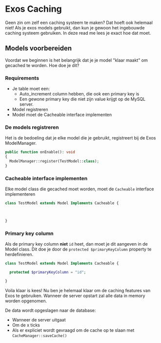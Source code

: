 # Exos Caching
Geen zin om zelf een caching systeem te maken? Dat hoeft ook helemaal niet! Als je exos models gebruikt, dan kun je gewoon het ingebouwde caching systeem gebruiken. In deze read me lees je exact hoe dat moet.

## Models voorbereiden
Voordat we beginnen is het belangrijk dat je je model "klaar maakt" om gecached te worden. Hoe doe je dit?

### Requirements
* Je table moet een:
  * Auto_increment column hebben, die ook een primary key is
  * Een gewone primary key die niet zijn value krijgt op de MySQL server.
* Model registreren
* Model moet de Cacheable interface implementen

### De models registreren
Het is de bedoeling dat je elke model die je gebruikt, registreert bij de Exos ModelManager.
```php
public function onEnable(): void
{
  ModelManager::register(TestModel::class);
}
```

### Cacheable interface implementen
Elke model class die gecached moet worden, moet de `Cacheable` interface implementeren
```php
class TestModel extends Model Implements Cacheable {

  

}
```

### Primary key column
Als de primary key column **niet** `id` heet, dan moet je dit aangeven in de Model class. Dit doe je door de `protected $primaryKeyColumn` property te herdefinieren. 
```php
class TestModel extends Model Implements Cacheable {

  protected $primaryKeyColumn = "id";

}
```


Voila klaar is kees! Nu ben je helemaal klaar om de caching features van Exos te gebruiken. Wanneer de server opstart zal alle data in memory worden opgenomen.

De data wordt opgeslagen naar de database:
* Wanneer de server uitgaat
* Om de x ticks
* Als er expliciet wordt gevraagd om de cache op te slaan met `CacheManager::saveCache()`
